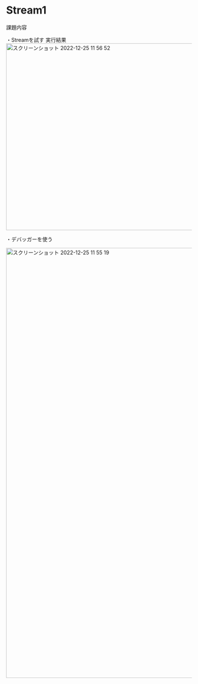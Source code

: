 # Stream1
課題内容

・Streamを試す
実行結果
<img width="507" alt="スクリーンショット 2022-12-25 11 56 52" src="https://user-images.githubusercontent.com/120763272/209455670-79b8c115-7c75-43e9-8824-380af54a68ff.png">

・デバッガーを使う

<img width="1167" alt="スクリーンショット 2022-12-25 11 55 19" src="https://user-images.githubusercontent.com/120763272/209455671-ff7feac9-c0b5-40ba-a10d-6312416cafca.png">

